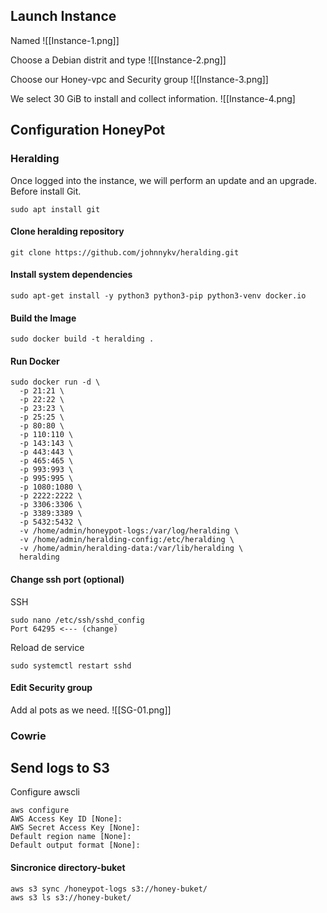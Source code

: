 ## Launch Instance 
Named 
![[Instance-1.png]]

Choose a Debian distrit  and type
![[Instance-2.png]]


Choose our Honey-vpc and Security group
![[Instance-3.png]]

We select 30 GiB to install and collect information.
![[Instance-4.png]
## Configuration HoneyPot
### Heralding
Once logged into the instance, we will perform an update and an upgrade.
Before install Git.

```
sudo apt install git
```

#### Clone heralding repository

```
git clone https://github.com/johnnykv/heralding.git
```
#### Install system dependencies 
```
sudo apt-get install -y python3 python3-pip python3-venv docker.io
```

#### Build the Image 
```
sudo docker build -t heralding .
```
#### Run Docker
```
sudo docker run -d \
  -p 21:21 \
  -p 22:22 \
  -p 23:23 \
  -p 25:25 \
  -p 80:80 \
  -p 110:110 \
  -p 143:143 \
  -p 443:443 \
  -p 465:465 \
  -p 993:993 \
  -p 995:995 \
  -p 1080:1080 \
  -p 2222:2222 \
  -p 3306:3306 \
  -p 3389:3389 \
  -p 5432:5432 \
  -v /home/admin/honeypot-logs:/var/log/heralding \
  -v /home/admin/heralding-config:/etc/heralding \
  -v /home/admin/heralding-data:/var/lib/heralding \
  heralding
```
#### Change ssh port (optional)
SSH
```
sudo nano /etc/ssh/sshd_config
Port 64295 <--- (change)
```
Reload de service
```
sudo systemctl restart sshd
```
####  Edit Security group

Add al pots as we need.
![[SG-01.png]]

### Cowrie

## Send logs to S3

Configure awscli
```
aws configure
AWS Access Key ID [None]:
AWS Secret Access Key [None]: 
Default region name [None]: 
Default output format [None]: 
```

#### Sincronice directory-buket

```
aws s3 sync /honeypot-logs s3://honey-buket/
aws s3 ls s3://honey-buket/
```